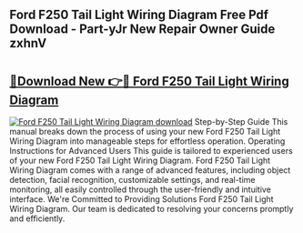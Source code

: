 ## Ford F250 Tail Light Wiring Diagram Free Pdf Download - Part-yJr New Repair Owner Guide zxhnV

# <h2><a href="http://dfturv.blite.top/?on=Ford+F250+Tail+Light+Wiring+Diagram">🔗Download New 👉🔴 Ford F250 Tail Light Wiring Diagram</a></h2>

[![Ford F250 Tail Light Wiring Diagram download](https://i.imgur.com/lujVjoI.png)](http://dfturv.blite.top/?on=Ford+F250+Tail+Light+Wiring+Diagram)
Step-by-Step Guide This manual breaks down the process of using your new Ford F250 Tail Light Wiring Diagram into manageable steps for effortless operation. Operating Instructions for Advanced Users This guide is tailored to experienced users of your new Ford F250 Tail Light Wiring Diagram. Ford F250 Tail Light Wiring Diagram comes with a range of advanced features, including object detection, facial recognition, customizable settings, and real-time monitoring, all easily controlled through the user-friendly and intuitive interface. We're Committed to Providing Solutions Ford F250 Tail Light Wiring Diagram. Our team is dedicated to resolving your concerns promptly and efficiently.
